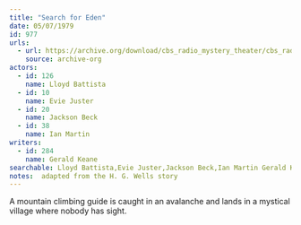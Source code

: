 ```yaml
---
title: "Search for Eden"
date: 05/07/1979
id: 977
urls: 
  - url: https://archive.org/download/cbs_radio_mystery_theater/cbs_radio_mystery_theater-0951-1000.zip/cbs_radio_mystery_theater-0951-1000%2Fcbsrmt_0977_search_for_eden.mp3
    source: archive-org
actors:  
  - id: 126
    name: Lloyd Battista  
  - id: 10
    name: Evie Juster  
  - id: 20
    name: Jackson Beck  
  - id: 38
    name: Ian Martin
writers:  
  - id: 284
    name: Gerald Keane
searchable: Lloyd Battista,Evie Juster,Jackson Beck,Ian Martin Gerald Keane
notes:  adapted from the H. G. Wells story
---
```

A mountain climbing guide is caught in an avalanche and lands in a mystical village where nobody has sight.
